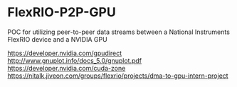 # FlexRIO-P2P-GPU
POC for utilizing peer-to-peer data streams between a National Instruments FlexRIO device and a NVIDIA GPU

https://developer.nvidia.com/gpudirect
http://www.gnuplot.info/docs_5.0/gnuplot.pdf
https://developer.nvidia.com/cuda-zone
https://nitalk.jiveon.com/groups/flexrio/projects/dma-to-gpu-intern-project

